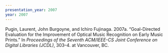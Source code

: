 ```yaml
---
presentation_year: 2007
year: 2007
---
```


Pugin, Laurent, John Burgoyne, and Ichiro Fujinaga. 2007a. “Goal-Directed Evaluation for the Improvement of Optical Music Recognition on Early Music Prints.” In <i>Proceedings of the Seventh ACM/IEEE-CS Joint Conference on Digital Libraries (JCDL)</i>, 303–4. at Vancouver, BC.